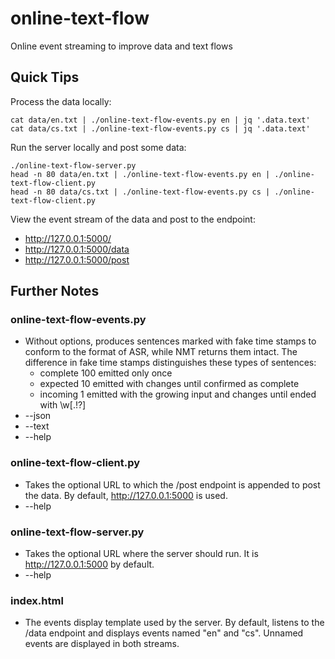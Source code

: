 # online-text-flow
Online event streaming to improve data and text flows

## Quick Tips

Process the data locally:

    cat data/en.txt | ./online-text-flow-events.py en | jq '.data.text'
    cat data/cs.txt | ./online-text-flow-events.py cs | jq '.data.text'

Run the server locally and post some data:

    ./online-text-flow-server.py
    head -n 80 data/en.txt | ./online-text-flow-events.py en | ./online-text-flow-client.py
    head -n 80 data/cs.txt | ./online-text-flow-events.py cs | ./online-text-flow-client.py

View the event stream of the data and post to the endpoint:

- http://127.0.0.1:5000/
- http://127.0.0.1:5000/data
- http://127.0.0.1:5000/post

## Further Notes

### online-text-flow-events.py

- Without options, produces sentences marked with fake time stamps to conform to the format of ASR, while NMT returns them intact. The difference in fake time stamps distinguishes these types of sentences:
    - complete 100 emitted only once
    - expected 10 emitted with changes until confirmed as complete 
    - incoming 1 emitted with the growing input and changes until ended with \w[.!?]
- --json
- --text
- --help

### online-text-flow-client.py

- Takes the optional URL to which the /post endpoint is appended to post the data. By default, http://127.0.0.1:5000 is used.
- --help

### online-text-flow-server.py

- Takes the optional URL where the server should run. It is http://127.0.0.1:5000 by default.
- --help

### index.html

- The events display template used by the server. By default, listens to the /data endpoint and displays events named "en" and "cs". Unnamed events are displayed in both streams. 
